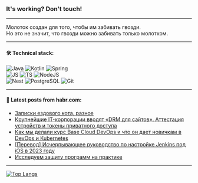 ### It's working? Don't touch!

---
Молоток создан для того, чтобы им забивать гвозди. <br>
Но это не значит, что гвозди можно забивать только молотком.

---

#### 🛠️ Technical stack:

![Java](https://img.shields.io/badge/Java-informational?logo=Oracle&style=flat&logoColor=white&color=FF4500)
![Kotlin](https://img.shields.io/badge/Kotlin-informational?logo=Kotlin&style=flat&logoColor=white&color=774D97)
![Spring](https://img.shields.io/badge/SpringBoot-informational?logo=SpringBoot&style=flat&logoColor=white&color=6DB33F) <br>
![JS](https://img.shields.io/badge/JS-informational?logo=javaScript&style=flat&logoColor=black&color=F7Df1E)
![TS](https://img.shields.io/badge/TypeScript-informational?logo=typeScript&style=flat&logoColor=black&color=0667A8)
![NodeJS](https://img.shields.io/badge/NodeJS-informational?logo=node.js&style=flat&logoColor=white&color=70A760) <br>
![Nest](https://img.shields.io/badge/NestJS-informational?logo=NestJS&style=flat&logoColor=white&color=E0234E)
![PostgreSQL](https://img.shields.io/badge/PostgreSQL-informational?logo=PostgreSQL&style=flat&logoColor=white&color=DAA520)
![Git](https://img.shields.io/badge/Git-informational?logo=git&style=flat&logoColor=white&color=778899)

___

#### 💬 Latest posts from habr.com:

<!-- BLOG-POST-LIST:START -->
- [Записки ездового кота, разное](https://habr.com/ru/articles/754258/?utm_source=habrahabr&utm_medium=rss&utm_campaign=754258)
- [Крупнейшие IT-корпорации вводят «DRM для сайтов». Аттестация устройств и токены приватного доступа](https://habr.com/ru/companies/globalsign/articles/754250/?utm_source=habrahabr&utm_medium=rss&utm_campaign=754250)
- [Как мы делали курс Base Cloud DevOps и что он дает новичкам в DevOps и Kubernetes](https://habr.com/ru/companies/beeline_cloud/articles/754222/?utm_source=habrahabr&utm_medium=rss&utm_campaign=754222)
- [[Перевод] Исчерпывающее руководство по настройке Jenkins под iOS в 2023 году](https://habr.com/ru/companies/otus/articles/754156/?utm_source=habrahabr&utm_medium=rss&utm_campaign=754156)
- [Исследуем защиту программ на практике](https://habr.com/ru/articles/754196/?utm_source=habrahabr&utm_medium=rss&utm_campaign=754196)
<!-- BLOG-POST-LIST:END -->

---
[![Top Langs](https://github-readme-stats-git-master-advtsetting-gmailcom.vercel.app/api/top-langs/?username=zloylis&langs_count=10&hide_title=false&title_color=e6edf3&size_weight=0.5&count_weight=0.5&layout=compact&hide_border=true&theme=dracula)](https://github.com/zloylis)

<!-- ![GitHub stats](https://github-readme-stats-git-master-advtsetting-gmailcom.vercel.app/api?username=zloylis&show_icons=true&hide_border=true&theme=dracula&hide_title=true&include_all_commits=true&count_private=true&hide=contribs&hide_rank=true) -->
